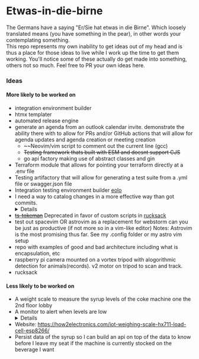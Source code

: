 # Etwas-in-die-birne
The Germans have a saying "Er/Sie hat etwas in die Birne". Which loosely translated means (you have something in the pear), in other words your contemplating something.\
This repo represents my own inability to get ideas out of my head and is thus a place for those ideas to live while I work up the time to get them working.
You'll notice some of these actually do get made into something, others not so much. Feel free to PR your own ideas here.

### Ideas
#### More likely to be worked on
* integration environment builder
* htmx templater
* automated release engine
* generate an agenda from
an outlook calendar invite. demonstrate the ability there with to allow for PRs and/or GitHub actions that will allow for agenda updates and agenda creation or meeting creation
  * ~~Neovim/vim script to comment out the current line (gcc)
  * ~~Testing framework thats built with ESM and doesnt support CJS~~
  * go api factory making use of abstract classes and gin
* Terraform module that allows for pointing your terraform directly at a .env file
* Testing artifactory that will allow for generating a test suite from a .yml file or swagger.json file
* Integration testing environment builder [eolo](https://github.com/rhettjay/eolo)
* I need a way to catalog changes in a more effective way than got commits.
    <details> Utilize typebox or fastify-type-provider-typebox to call endpoints recursively. Still bouncing this one around on how it could be done, but I'm convinced it can and should be written </details>
* ~~[ts-tokeman](https://github.com/jay-bulk/ts-tokeman)~~ Deprecated in favor of custom scripts in [rucksack](https://github.com/rhettjay/rucksack)
* test out spacevim OR astrovim as a replacement for webstorm can you be just as productive (if not more so in a vim-like editor) Notes: Astrovim is the most promising thus far. See my .config folder or my astro vim setup
* repo with examples of good and bad architecture including what is encapsulation, etc
* raspberry pi camera mounted on a vortex tripod with alogorithmic detection for animals(records). v2 motor on tripod to scan and track.
* rucksack
#### Less likely to be worked on
  * A weight scale to measure the syrup levels of the coke machine one the 2nd floor lobby
  * A monitor to alert when levels are low
    <details>Will need acccess to wifi, a scale, an arduino a button, a bread board</details>
  * Website: https://how2electronics.com/iot-weighing-scale-hx711-load-cell-esp8266/
  * Persist data of the syrup so I can build an api on top of the data to know before I leave my seat if the machine is currently stocked on the beverage I want
